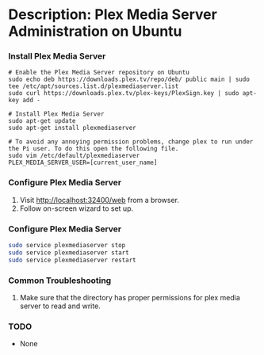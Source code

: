 # Description: Plex Media Server Administration on Ubuntu

### Install Plex Media Server
```
# Enable the Plex Media Server repository on Ubuntu
sudo echo deb https://downloads.plex.tv/repo/deb/ public main | sudo tee /etc/apt/sources.list.d/plexmediaserver.list
sudo curl https://downloads.plex.tv/plex-keys/PlexSign.key | sudo apt-key add -

# Install Plex Media Server
sudo apt-get update
sudo apt-get install plexmediaserver

# To avoid any annoying permission problems, change plex to run under the Pi user. To do this open the following file.
sudo vim /etc/default/plexmediaserver
PLEX_MEDIA_SERVER_USER=[current_user_name]
```

### Configure Plex Media Server
1. Visit [http://localhost:32400/web](http://localhost:32400/web) from a browser.
2. Follow on-screen wizard to set up.

### Configure Plex Media Server
```bash
sudo service plexmediaserver stop
sudo service plexmediaserver start
sudo service plexmediaserver restart
```

### Common Troubleshooting
1. Make sure that the directory has proper permissions for plex media server to read and write.

### TODO
* None
